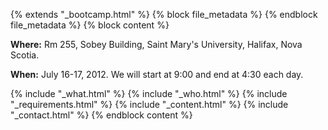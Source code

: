 {% extends "_bootcamp.html" %} {% block file_metadata %}  {% endblock
file_metadata %} {% block content %}

**Where:** Rm 255, Sobey Building, Saint Mary's University, Halifax, Nova Scotia.

**When:** July 16-17, 2012. We will start at 9:00 and end at 4:30 each day.

{% include "_what.html" %} {% include "_who.html" %} {% include
"_requirements.html" %} {% include "_content.html" %} {% include
"_contact.html" %} {% endblock content %}

